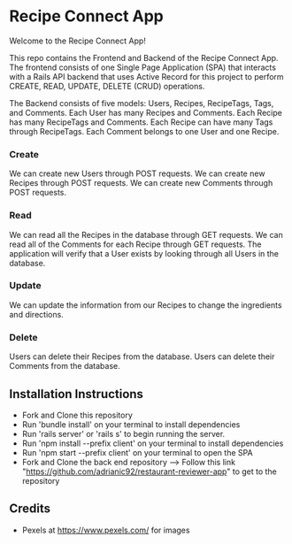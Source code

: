# Recipe Connect App

Welcome to the Recipe Connect App!

This repo contains the Frontend and Backend of the Recipe Connect App. The frontend consists of one Single Page Application (SPA) that interacts with a Rails API backend that uses Active Record for this project to perform CREATE, READ, UPDATE, DELETE (CRUD) operations.

The Backend consists of five models: Users, Recipes, RecipeTags, Tags, and Comments. Each User has many Recipes and Comments. Each Recipe has many RecipeTags and Comments. Each Recipe can have many Tags through RecipeTags. Each Comment belongs to one User and one Recipe. 

### Create
We can create new Users through POST requests.
We can create new Recipes through POST requests.
We can create new Comments through POST requests.

### Read
We can read all the Recipes in the database through GET requests.
We can read all of the Comments for each Recipe through GET requests.
The application will verify that a User exists by looking through all Users in the database.

### Update
We can update the information from our Recipes to change the ingredients and directions.

### Delete
Users can delete their Recipes from the database.
Users can delete their Comments from the database.

## Installation Instructions
- Fork and Clone this repository
- Run 'bundle install' on your terminal to install dependencies
- Run 'rails server' or 'rails s' to begin running the server.
- Run 'npm install --prefix client' on your terminal to install dependencies
- Run 'npm start --prefix client' on your terminal to open the SPA
- Fork and Clone the back end repository --> Follow this link "https://github.com/adrianic92/restaurant-reviewer-app" to get to the repository

## Credits
- Pexels at https://www.pexels.com/ for images



